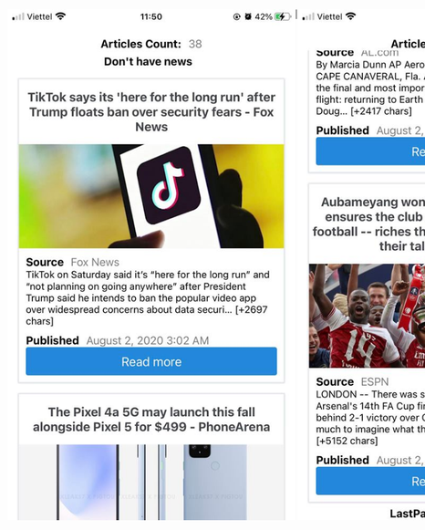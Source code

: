 <div style="display: flex">
  <img src="./assets/onRefresh.jpg"/> | 
  <img src="./assets/LastpageReached.jpg">
</div>